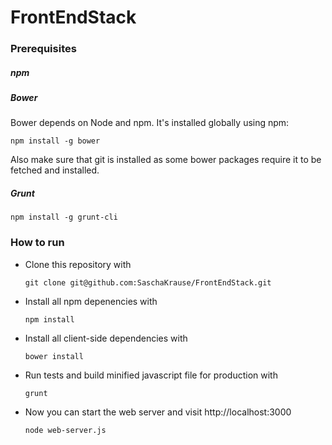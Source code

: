 FrontEndStack
=============

### Prerequisites

##### npm
##### Bower
Bower depends on Node and npm. It's installed globally using npm:
```
npm install -g bower
```
Also make sure that git is installed as some bower packages require it to be fetched and installed.

##### Grunt
```
npm install -g grunt-cli
```

### How to run

* Clone this repository with
  ```
  git clone git@github.com:SaschaKrause/FrontEndStack.git
  ```
* Install all npm depenencies with
  ```
  npm install
  ```
* Install all client-side dependencies with
  ```
  bower install
  ```

* Run tests and build minified javascript file for production with
   ```
   grunt
   ```

* Now you can start the web server and visit http://localhost:3000
  ```
  node web-server.js
  ```